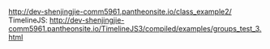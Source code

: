 http://dev-shenjingjie-comm5961.pantheonsite.io/class_example2/
TimelineJS: http://dev-shenjingjie-comm5961.pantheonsite.io/TimelineJS3/compiled/examples/groups_test_3.html
